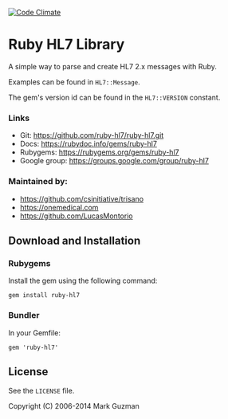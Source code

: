 [![Code Climate](https://api.codeclimate.com/v1/badges/c6ec2e1b166292a1a622/maintainability.png)](https://codeclimate.com/github/ruby-hl7/ruby-hl7)

# Ruby HL7 Library
A simple way to parse and create HL7 2.x messages with Ruby.

Examples can be found in `HL7::Message`.

The gem's version id can be found in the `HL7::VERSION` constant.

###  Links
* Git:          https://github.com/ruby-hl7/ruby-hl7.git
* Docs:         https://rubydoc.info/gems/ruby-hl7
* Rubygems:     https://rubygems.org/gems/ruby-hl7
* Google group: https://groups.google.com/group/ruby-hl7

### Maintained by:

* https://github.com/csinitiative/trisano
* https://onemedical.com
* https://github.com/LucasMontorio

## Download and Installation

###  Rubygems
Install the gem using the following command:

```
gem install ruby-hl7
```

### Bundler
In your Gemfile:

```
gem 'ruby-hl7'
```


## License
See the `LICENSE` file.

Copyright (C) 2006-2014 Mark Guzman
